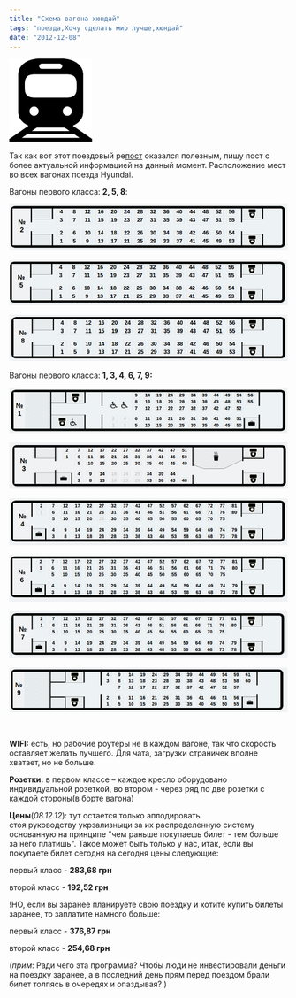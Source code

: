 ```yaml
---
title: "Схема вагона хюндай"
tags: "поезда,Хочу сделать мир лучше,хюндай"
date: "2012-12-08"
---
```


![](images/train-150x150.png "train")

Так как вот этот поездовый ре[пост](http://stepansuvorov.com/blog/2012/06/%D1%81%D1%85%D0%B5%D0%BC%D0%B0-%D1%80%D0%B0%D1%81%D0%BF%D0%BE%D0%BB%D0%BE%D0%B6%D0%B5%D0%BD%D0%B8%D1%8F-%D0%BC%D0%B5%D1%81%D1%82-skodahyundai/#comment-1214 "Схема расположения мест Skoda&Hyundai") оказался полезным, пишу пост с более актуальной информацией на данный момент. Расположение мест во всех вагонах поезда Hyundai.

Вагоны первого класса: **2, 5, 8**:

![](images/scheme_hyundai_2.png "scheme_hyundai_2")

![](images/scheme_hyundai_5.png "scheme_hyundai_5")

![](images/scheme_hyundai_8.png "scheme_hyundai_8")

Вагоны первого класса: **1, 3, 4, 6, 7, 9:**

![](images/scheme_hyundai_1.png "scheme_hyundai_1")

![](images/scheme_hyundai_3.png "scheme_hyundai_3")

![](images/scheme_hyundai_4.png "scheme_hyundai_4")

![](images/scheme_hyundai_6.png "scheme_hyundai_6")

![](images/scheme_hyundai_7.png "scheme_hyundai_7")

![](images/scheme_hyundai_9.png "scheme_hyundai_9")

 

**WIFI:** есть, но рабочие роутеры не в каждом вагоне, так что скорость оставляет желать лучшего. Для чата, загрузки страничек вполне хватает, но не больше.

**Розетки:** в первом классе – каждое кресло оборудовано индивидуальной розеткой, во втором - через ряд по две розетки с каждой стороны(в борте вагона)

**Цены**(_08.12.12_): тут остается только аплодировать стоя руководству укрзализныци за их распределенную систему основанную на принципе "чем раньше покупаешь билет - тем больше за него платишь". Такое может быть только у нас, итак, если вы покупаете билет сегодня на сегодня цены следующие:

первый класс - **283,68 грн**

второй класс - **192,52 грн**

!НО, если вы заранее планируете свою поездку и хотите купить билеты заранее, то заплатите намного больше:

первый класс - **376,87 грн**

второй класс - **254,68 грн**

(_прим_: Ради чего эта программа? Чтобы люди не инвестировали деньги на поездку заранее, а в последний день прям перед поездом брали билет толпясь в очередях и опаздывая? )

